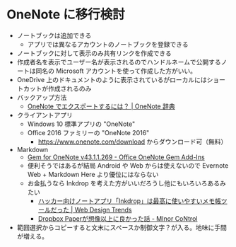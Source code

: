# OneNote に移行検討
- ノートブックは追加できる
    - アプリでは異なるアカウントのノートブックを登録できる
- ノートブックに対して表示のみ共有リンクを作成できる
- 作成者名を表示でユーザー名が表示されるのでハンドルネームで公開するノートは同名の Microsoft アカウントを使って作成した方がいい。
- OneDrive 上のドキュメントのように表示されているがローカルにはショートカットが作成されるのみ
- バックアップ方法
    - [OneNote でエクスポートするには？ | OneNote 辞典](http://onenote.hprs1.com/onenote-ekusupo-to/)
- クライアントアプリ
    - Windows 10 標準アプリの "OneNote"
    - Office 2016 ファミリーの "OneNote 2016"
        - https://www.onenote.com/download からダウンロード可（無料）
- Markdown
    - [Gem for OneNote v43.1.1.269 - Office OneNote Gem Add-Ins](https://www.onenotegem.com/gem-for-onenote.html)
    - 便利そうではあるが結局 Android や Web からは使えないので Evernote Web + Markdown Here より優位にはならない
    - お金払うなら Inkdrop を考えた方がいいだろうし他にもいろいろあるみたい
        - [ハッカー向けノートアプリ「Inkdrop」は最高に使いやすいメモ帳ツールだった | Web Design Trends](https://webdesign-trends.net/entry/4163)
        - [Dropbox Paperが想像以上に良かった話 - MInor CoNtrol](http://micn.hatenablog.com/entry/2017/04/20/dropbox-paper)
- 範囲選択からコピーすると文末にスペースか制御文字？が入る。地味に手間が増える。